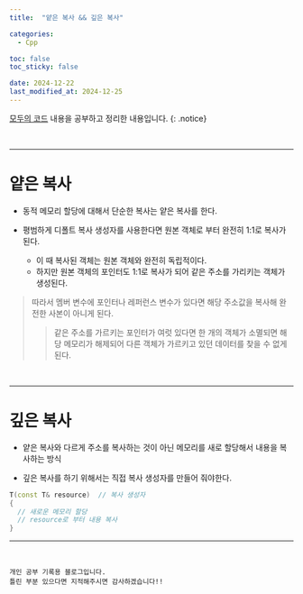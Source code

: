 ```yaml
---
title:  "얕은 복사 && 깊은 복사" 

categories:
  - Cpp

toc: false
toc_sticky: false

date: 2024-12-22
last_modified_at: 2024-12-25
---
```


[모두의 코드](https://modoocode.com/135) 내용을 공부하고 정리한 내용입니다.
{: .notice}

<br/>

---

# 얕은 복사

* 동적 메모리 할당에 대해서 단순한 복사는 얕은 복사를 한다.

* 평범하게 디폴트 복사 생성자를 사용한다면 원본 객체로 부터 완전히 1:1로 복사가 된다.
  * 이 때 복사된 객체는 원본 객체와 완전히 독립적이다.
  * 하지만 원본 객체의 포인터도 1:1로 복사가 되어 같은 주소를 가리키는 객체가 생성된다.
  
> 따라서 멤버 변수에 포인터나 레퍼런스 변수가 있다면 해당 주소값을 복사해 완전한 사본이 아니게 된다.
>> 같은 주소를 가르키는 포인터가 여럿 있다면 한 개의 객체가 소멸되면 해당 메모리가 해제되어 다른 객체가 가르키고 있던 데이터를 찾을 수 없게 된다.

<br/>

---
# 깊은 복사

* 얕은 복사와 다르게 주소를 복사하는 것이 아닌 메모리를 새로 할당해서 내용을 복사하는 방식

* 깊은 복사를 하기 위해서는 직접 복사 생성자를 만들어 줘야한다.

```cpp
T(const T& resource)  // 복사 생성자
{
  // 새로운 메모리 할당
  // resource로 부터 내용 복사
}
```

---

<br/>

```
개인 공부 기록용 블로그입니다.
틀린 부분 있으다면 지적해주시면 감사하겠습니다!!
```

